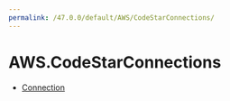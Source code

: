 ```yaml
---
permalink: /47.0.0/default/AWS/CodeStarConnections/
---
```


# AWS.CodeStarConnections



* [Connection](Connection.md)